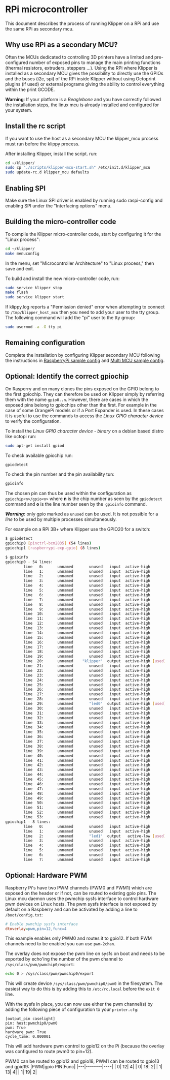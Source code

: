 # RPi microcontroller

This document describes the process of running Klipper on a RPi
and use the same RPi as secondary mcu.

## Why use RPi as a secondary MCU?

Often the MCUs dedicated to controlling 3D printers have a limited and
pre-configured number of exposed pins to manage the main printing
functions (thermal resistors, extruders, steppers ...).
Using the RPi where Klipper is installed as a secondary MCU gives the
possibility to directly use the GPIOs and the buses (i2c, spi) of the RPi
inside Klipper without using Octoprint plugins (if used) or external
programs giving the ability to control everything within the print GCODE.

**Warning**: If your platform is a _Beaglebone_ and you have correctly followed the installation steps, the linux mcu is already installed and configured for your system.

## Install the rc script

If you want to use the host as a secondary MCU the klipper_mcu process must run before the klippy process.

After installing Klipper, install the script. run:

```bash
cd ~/klipper/
sudo cp "./scripts/klipper-mcu-start.sh" /etc/init.d/klipper_mcu
sudo update-rc.d klipper_mcu defaults
```

## Enabling SPI

Make sure the Linux SPI driver is enabled by running sudo raspi-config and enabling SPI under the "Interfacing options" menu.

## Building the micro-controller code

To compile the Klipper micro-controller code, start by configuring it
for the "Linux process":

```bash
cd ~/klipper/
make menuconfig
```

In the menu, set "Microcontroller Architecture" to "Linux process," then save and exit.

To build and install the new micro-controller code, run:

```bash
sudo service klipper stop
make flash
sudo service klipper start
```

If klippy.log reports a "Permission denied" error when attempting to connect
to `/tmp/klipper_host_mcu` then you need to add your user to the tty group.
The following command will add the "pi" user to the tty group:

```bash
sudo usermod -a -G tty pi
```

## Remaining configuration

Complete the installation by configuring Klipper secondary MCU
following the instructions in
[RaspberryPi sample config](../config/sample-raspberry-pi.cfg) and
[Multi MCU sample config](../config/sample-multi-mcu.cfg).

## Optional: Identify the correct gpiochip

On Rasperry and on many clones the pins exposed on the GPIO belong to the first gpiochip. They can therefore be used on Klipper simply by referring them with the name `gpio0..n`.
However, there are cases in which the exposed pins belong to gpiochips other than the first. For example in the case of some OrangePi models or if a Port Expander is used. In these cases it is useful to use the commands to access the *Linux GPIO character device* to verify the configuration.

To install the _Linux GPIO character device - binary_ on a debian based distro like octopi run:

```bash
sudo apt-get install gpiod
```

To check available gpiochip run:

```bash
gpiodetect
```

To check the pin number and the pin availability tun:

```bash
gpioinfo
```

The chosen pin can thus be used within the configuration as `gpiochip<n>/gpio<o>` where **n** is the chip number as seen by the `gpiodetect` command and **o** is the line number seen by the` gpioinfo` command.

***Warning:*** only gpio marked as `unused` can be used. It is not possible for a _line_ to be used by multiple processes simultaneously.

For example on a RPi 3B+ where Klipper use the GPIO20 for a switch:

```bash
$ gpiodetect
gpiochip0 [pinctrl-bcm2835] (54 lines)
gpiochip1 [raspberrypi-exp-gpio] (8 lines)

$ gpioinfo
gpiochip0 - 54 lines:
        line   0:      unnamed       unused   input  active-high
        line   1:      unnamed       unused   input  active-high
        line   2:      unnamed       unused   input  active-high
        line   3:      unnamed       unused   input  active-high
        line   4:      unnamed       unused   input  active-high
        line   5:      unnamed       unused   input  active-high
        line   6:      unnamed       unused   input  active-high
        line   7:      unnamed       unused   input  active-high
        line   8:      unnamed       unused   input  active-high
        line   9:      unnamed       unused   input  active-high
        line  10:      unnamed       unused   input  active-high
        line  11:      unnamed       unused   input  active-high
        line  12:      unnamed       unused   input  active-high
        line  13:      unnamed       unused   input  active-high
        line  14:      unnamed       unused   input  active-high
        line  15:      unnamed       unused   input  active-high
        line  16:      unnamed       unused   input  active-high
        line  17:      unnamed       unused   input  active-high
        line  18:      unnamed       unused   input  active-high
        line  19:      unnamed       unused   input  active-high
        line  20:      unnamed    "klipper"  output  active-high [used]
        line  21:      unnamed       unused   input  active-high
        line  22:      unnamed       unused   input  active-high
        line  23:      unnamed       unused   input  active-high
        line  24:      unnamed       unused   input  active-high
        line  25:      unnamed       unused   input  active-high
        line  26:      unnamed       unused   input  active-high
        line  27:      unnamed       unused   input  active-high
        line  28:      unnamed       unused   input  active-high
        line  29:      unnamed       "led0"  output  active-high [used]
        line  30:      unnamed       unused   input  active-high
        line  31:      unnamed       unused   input  active-high
        line  32:      unnamed       unused   input  active-high
        line  33:      unnamed       unused   input  active-high
        line  34:      unnamed       unused   input  active-high
        line  35:      unnamed       unused   input  active-high
        line  36:      unnamed       unused   input  active-high
        line  37:      unnamed       unused   input  active-high
        line  38:      unnamed       unused   input  active-high
        line  39:      unnamed       unused   input  active-high
        line  40:      unnamed       unused   input  active-high
        line  41:      unnamed       unused   input  active-high
        line  42:      unnamed       unused   input  active-high
        line  43:      unnamed       unused   input  active-high
        line  44:      unnamed       unused   input  active-high
        line  45:      unnamed       unused   input  active-high
        line  46:      unnamed       unused   input  active-high
        line  47:      unnamed       unused   input  active-high
        line  48:      unnamed       unused   input  active-high
        line  49:      unnamed       unused   input  active-high
        line  50:      unnamed       unused   input  active-high
        line  51:      unnamed       unused   input  active-high
        line  52:      unnamed       unused   input  active-high
        line  53:      unnamed       unused   input  active-high
gpiochip1 - 8 lines:
        line   0:      unnamed       unused   input  active-high
        line   1:      unnamed       unused   input  active-high
        line   2:      unnamed       "led1"  output   active-low [used]
        line   3:      unnamed       unused   input  active-high
        line   4:      unnamed       unused   input  active-high
        line   5:      unnamed       unused   input  active-high
        line   6:      unnamed       unused   input  active-high
        line   7:      unnamed       unused   input  active-high
```

## Optional: Hardware PWM

Raspberry Pi's have two PWM channels (PWM0 and PWM1) which are exposed on the header or if not, can be routed to existing gpio pins.
The Linux mcu daemon uses the pwmchip sysfs interface to control hardware pwm devices on Linux hosts.
The pwm sysfs interface is not exposed by default on a Raspberry and can be activated by adding a line to ```/boot/config.txt```:

```cfg
# Enable pwmchip sysfs interface
dtoverlay=pwm,pin=12,func=4
```

This example enables only PWM0 and routes it to gpio12. If both PWM channels need to be enabled you can use ```pwm-2chan```.

The overlay does not expose the pwm line on sysfs on boot and needs to be exported by echo'ing the number of the pwm channel to ```/sys/class/pwm/pwmchip0/export```:

```bash
echo 0 > /sys/class/pwm/pwmchip0/export
```

This will create device ```/sys/class/pwm/pwmchip0/pwm0``` in the filesystem.
The easiest way to do this is by adding this to ```/etc/rc.local``` before the ```exit 0``` line.

With the sysfs in place, you can now use either the pwm channel(s) by adding the following piece of configuration to your ```printer.cfg```:

```gcode
[output_pin caselight]
pin: host:pwmchip0/pwm0
pwm: True
hardware_pwm: True
cycle_time: 0.000001
```

This will add hardware pwm control to gpio12 on the Pi (because the overlay was configured to route pwm0 to pin=12).

PWM0 can be routed to gpio12 and gpio18, PWM1 can be routed to gpio13 and gpio19:
|PWM|gpio PIN|Func|
|---|--------|----|
|  0|      12|   4|
|  0|      18|   2|
|  1|      13|   4|
|  1|      19|   2|
